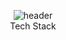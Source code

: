 <div align="center">

![header](https://capsule-render.vercel.app/api?type=wave&color=auto&height=300&section=header&text=JaeHyun's%20GitHub&fontSize=90)
<br>
Tech Stack

</div>


